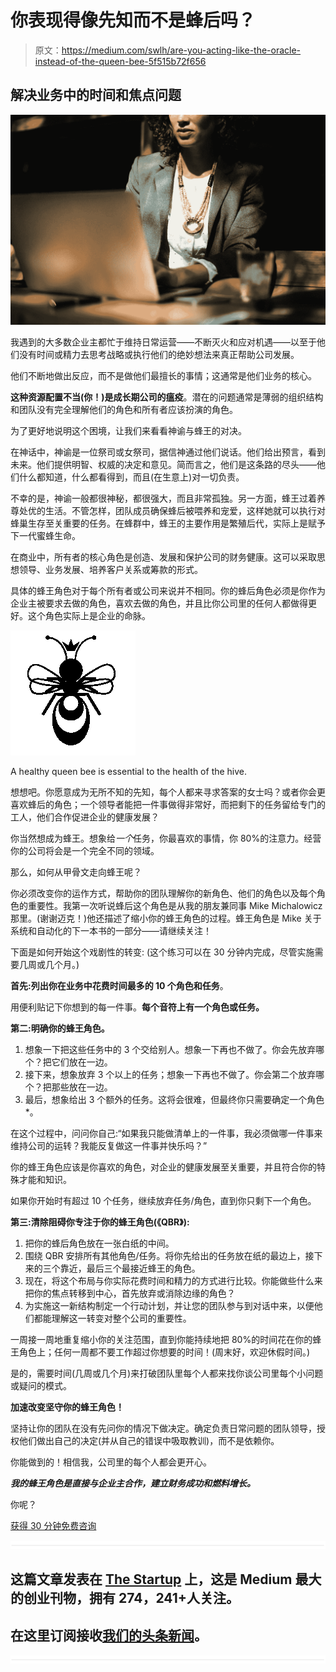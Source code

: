 # 你表现得像先知而不是蜂后吗？

> 原文：<https://medium.com/swlh/are-you-acting-like-the-oracle-instead-of-the-queen-bee-5f515b72f656>

## 解决业务中的时间和焦点问题

![](img/6d36ea3dd06ee1e37eb7b844591497c7.png)

我遇到的大多数企业主都忙于维持日常运营——不断灭火和应对机遇——以至于他们没有时间或精力去思考战略或执行他们的绝妙想法来真正帮助公司发展。

他们不断地做出反应，而不是做他们最擅长的事情；这通常是他们业务的核心。

**这种资源配置不当(你！)是成长期公司的瘟疫**。潜在的问题通常是薄弱的组织结构和团队没有完全理解他们的角色和所有者应该扮演的角色。

为了更好地说明这个困境，让我们来看看神谕与蜂王的对决。

在神话中，神谕是一位祭司或女祭司，据信神通过他们说话。他们给出预言，看到未来。他们提供明智、权威的决定和意见。简而言之，他们是这条路的尽头——他们什么都知道，什么都看得到，而且(在生意上)对一切负责。

不幸的是，神谕一般都很神秘，都很强大，而且非常孤独。另一方面，蜂王过着养尊处优的生活。不管怎样，团队成员确保蜂后被喂养和宠爱，这样她就可以执行对蜂巢生存至关重要的任务。在蜂群中，蜂王的主要作用是繁殖后代，实际上是赋予下一代蜜蜂生命。

在商业中，所有者的核心角色是创造、发展和保护公司的财务健康。这可以采取思想领导、业务发展、培养客户关系或筹款的形式。

具体的蜂王角色对于每个所有者或公司来说并不相同。你的蜂后角色必须是你作为企业主被要求去做的角色，喜欢去做的角色，并且比你公司里的任何人都做得更好。这个角色实际上是企业的命脉。

![](img/d20ae7338c6bc9e1fe0679fb8f4c419c.png)

A healthy queen bee is essential to the health of the hive.

想想吧。你愿意成为无所不知的先知，每个人都来寻求答案的女士吗？或者你会更喜欢蜂后的角色；一个领导者能把一件事做得非常好，而把剩下的任务留给专门的工人，他们合作促进企业的健康发展？

你当然想成为蜂王。想象给*一个*任务，你最喜欢的事情，你 80%的注意力。经营你的公司将会是一个完全不同的领域。

那么，如何从甲骨文走向蜂王呢？

你必须改变你的运作方式，帮助你的团队理解你的新角色、他们的角色以及每个角色的重要性。我第一次听说蜂后这个角色是从我的朋友兼同事 Mike Michalowicz 那里。(谢谢迈克！)他还描述了缩小你的蜂王角色的过程。蜂王角色是 Mike 关于系统和自动化的下一本书的一部分——请继续关注！

下面是如何开始这个戏剧性的转变:
(这个练习可以在 30 分钟内完成，尽管实施需要几周或几个月。)

**首先:列出你在业务中花费时间最多的 10 个角色和任务**。

用便利贴记下你想到的每一件事。**每个音符上有一个角色或任务。**

**第二:明确你的蜂王角色。**

1.  想象一下把这些任务中的 3 个交给别人。想象一下再也不做了。你会先放弃哪个？把它们放在一边。
2.  接下来，想象放弃 3 个以上的任务；想象一下再也不做了。你会第二个放弃哪个？把那些放在一边。
3.  最后，想象给出 3 个额外的任务。这将会很难，但最终你只需要确定一个角色*。

在这个过程中，问问你自己:“如果我只能做清单上的一件事，我必须做哪一件事来维持公司的运转？我能反复做这一件事并快乐吗？”

你的蜂王角色应该是你喜欢的角色，对企业的健康发展至关重要，并且符合你的特殊才能和知识。

如果你开始时有超过 10 个任务，继续放弃任务/角色，直到你只剩下一个角色。

**第三:清除阻碍你专注于你的蜂王角色(《QBR》):**

1.  把你的蜂后角色放在一张白纸的中间。
2.  围绕 QBR 安排所有其他角色/任务。将你先给出的任务放在纸的最边上，接下来的三个靠近，最后三个最接近蜂王的角色。
3.  现在，将这个布局与你实际花费时间和精力的方式进行比较。你能做些什么来把你的焦点转移到中心，首先放弃或消除边缘的角色？
4.  为实施这一新结构制定一个行动计划，并让您的团队参与到对话中来，以便他们都能理解这一转变对整个公司的重要性。

一周接一周地重复缩小你的关注范围，直到你能持续地把 80%的时间花在你的蜂王角色上；任何一周都不要工作超过你想要的时间！(周末好，欢迎休假时间。)

是的，需要时间(几周或几个月)来打破团队里每个人都来找你谈公司里每个小问题或疑问的模式。

**加速改变坚守你的蜂王角色！**

坚持让你的团队在没有先问你的情况下做决定。确定负责日常问题的团队领导，授权他们做出自己的决定(并从自己的错误中吸取教训)，而不是依赖你。

你能做到的！相信我，公司里的每个人都会更开心。​

***我的蜂王角色是直接与企业主合作，建立财务成功和燃料增长。***

你呢？

[获得 30 分钟免费咨询](https://docs.google.com/forms/d/e/1FAIpQLSdDn9_xZWxvtJZnWIv67P02r9f6KWUa3iXBpEW3w_G9vBLiLg/viewform?c=0&w=1)

![](img/731acf26f5d44fdc58d99a6388fe935d.png)

## 这篇文章发表在 [The Startup](https://medium.com/swlh) 上，这是 Medium 最大的创业刊物，拥有 274，241+人关注。

## 在这里订阅接收[我们的头条新闻](http://growthsupply.com/the-startup-newsletter/)。

![](img/731acf26f5d44fdc58d99a6388fe935d.png)